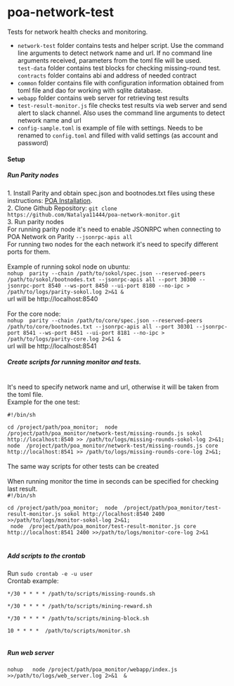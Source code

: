 # poa-network-test

Tests for network health checks and monitoring.
<br>
<ul>
<li><code>network-test</code> folder contains tests and helper script. 
Use the command line arguments to detect network name and url. 
If no command line arguments received, parameters from the toml file will be used. <br>
<code>test-data</code> folder contains test blocks for checking missing-round test. <br>
<code>contracts</code> folder contains abi and address of needed contract
</li>
<li><code>common</code> folder contains file with configuration information obtained from toml file and dao 
for working with sqlite database.
</li>
<li><code>webapp</code> folder contains web server for retrieving test results
</li>
<li><code>test-result-monitor.js</code> file checks test results via web server and send alert to slack channel. 
Also uses the command line arguments to detect network name and url</li>
<li><code>config-sample.toml</code> is example of file with settings. Needs to be renamed to <code>config.toml</code> 
and filled with valid settings (as account and password)  </li>
</ul>
<p>
<h4>Setup</h4>

<h5>Run Parity nodes</h5>
1. Install Parity and obtain spec.json and bootnodes.txt files using these instructions: <a href="https://github.com/poanetwork/wiki/wiki/POA-Installation">POA Installation</a>.<br>
2. Clone Github Repository: <code>git clone https://github.com/Natalya11444/poa-network-monitor.git</code> <br>
3. Run parity nodes <br>
For running parity node it's need to enable JSONRPC when connecting to POA Network on Parity <code>--jsonrpc-apis all</code><br>
For running two nodes for the each network it's need to specify different ports for them. <br><br>
Example of running sokol node on ubuntu:<br>
<code>nohup  parity --chain /path/to/sokol/spec.json --reserved-peers /path/to/sokol/bootnodes.txt --jsonrpc-apis all --port 30300 --jsonrpc-port 8540 --ws-port 8450 --ui-port 8180 --no-ipc > /path/to/logs/parity-sokol.log 2>&1 &</code>
<br>url will be http://localhost:8540<br><br>
For the core node:<br>
<code>nohup  parity --chain /path/to/core/spec.json --reserved-peers /path/to/core/bootnodes.txt --jsonrpc-apis all --port 30301 --jsonrpc-port 8541 --ws-port 8451 --ui-port 8181 --no-ipc > /path/to/logs/parity-core.log 2>&1 &</code>
<br>url will be http://localhost:8541<br>
</p>

<p>
<h5>Create scripts for running monitor and tests. </h5>
<br>It's need to specify network name and url, otherwise it will be taken from the toml file. <br>
Example for the one test: <br>
<code>
#!/bin/sh <br>
cd /project/path/poa_monitor;  node  /project/path/poa_monitor/network-test/missing-rounds.js sokol http://localhost:8540 >> /path/to/logs/missing-rounds-sokol-log 2>&1;
node  /project/path/poa_monitor/network-test/missing-rounds.js core http://localhost:8541 >> /path/to/logs/missing-rounds-core-log 2>&1;
</code>
<br>
The same way scripts for other tests can be created <br><br>
When running monitor the time in seconds can be specified for checking last result. <br>
<code>#!/bin/sh <br>
cd /project/path/poa_monitor;  node  /project/path/poa_monitor/test-result-monitor.js sokol http://localhost:8540 2400 >>/path/to/logs/monitor-sokol-log 2>&1;
 node  /project/path/poa_monitor/test-result-monitor.js core http://localhost:8541 2400 >>/path/to/logs/monitor-core-log 2>&1
</code>

<br>
</p>

<h5>Add scripts to the crontab </h5>
Run <code>sudo crontab -e -u user</code> <br>
Crontab example: <br>
<code>
*/30 * * * * /path/to/scripts/missing-rounds.sh <br>
*/30 * * * * /path/to/scripts/mining-reward.sh <br>
*/30 * * * * /path/to/scripts/mining-block.sh <br>
10 * * * *  /path/to/scripts/monitor.sh <br>
</code>
<h5>Run web server </h5>
<code>nohup   node /project/path/poa_monitor/webapp/index.js >>/path/to/logs/web_server.log 2>&1  & </code>